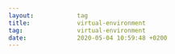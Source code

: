 ```yaml
---
layout:            tag
title:             virtual-environment
tag:               virtual-environment
date:              2020-05-04 10:59:48 +0200
---
```

